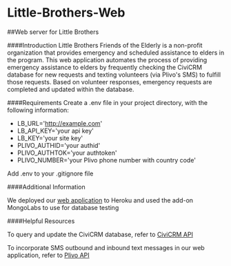 # Little-Brothers-Web
##Web server for Little Brothers

####Introduction
Little Brothers Friends of the Elderly is a non-profit organization that provides emergency and scheduled assistance to elders in the program. This web application automates the process of providing emergency assistance to elders by frequently checking the CiviCRM database for new requests and texting volunteers (via Plivo's SMS) to fulfill those requests. Based on volunteer responses, emergency requests are completed and updated within the database. 

####Requirements
Create a .env file in your project directory, with the following information:

- LB_URL='http://example.com'
- LB_API_KEY='your api key'
- LB_KEY='your site key'
- PLIVO_AUTHID='your authid'
- PLIVO_AUTHTOK='your authtoken'
- PLIVO_NUMBER='your Plivo phone number with country code'

Add .env to your .gitignore file 

####Additional Information

We deployed our [web application](https://lbfe.herokuapp.com/) to Heroku and used the add-on MongoLabs to use for database testing


####Helpful Resources

To query and update the CiviCRM database, refer to [CiviCRM API](https://wiki.civicrm.org/confluence/display/CRMDOC/API+Reference)

To incorporate SMS outbound and inbound text messages in our web application, refer to [Plivo API](https://www.plivo.com/docs/api/)





